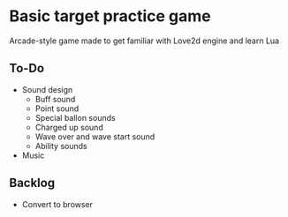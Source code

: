 # Basic target practice game

Arcade-style game made to get familiar with Love2d engine and learn Lua

## To-Do
- Sound design 
    - Buff sound
    - Point sound 
    - Special ballon sounds 
    - Charged up sound 
    - Wave over and wave start sound 
    - Ability sounds
- Music

## Backlog 
- Convert to browser 